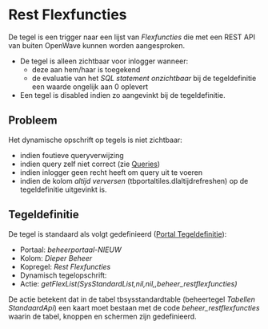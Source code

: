 # Rest Flexfuncties

De tegel is een trigger naar een lijst van _Flexfuncties_ die met een REST API van buiten OpenWave kunnen worden aangesproken.

- De tegel is alleen zichtbaar voor inlogger wanneer:
  - deze aan hem/haar is toegekend
  - de evaluatie van het _SQL statement onzichtbaar_ bij de tegeldefinitie een waarde ongelijk aan 0 oplevert
- Een tegel is disabled indien zo aangevinkt bij de tegeldefinitie.

## Probleem

Het dynamische opschrift op tegels is niet zichtbaar:

- indien foutieve queryverwijzing
- indien query zelf niet correct (zie [Queries](/docs/instellen_inrichten/queries.md))
- indien inlogger geen recht heeft om query uit te voeren
- indien de kolom _altijd verversen_ (tbportaltiles.dlaltijdrefreshen) op de tegeldefinitie uitgevinkt is.

## Tegeldefinitie

De tegel is standaard als volgt gedefinieerd ([Portal Tegeldefinitie](/docs/instellen_inrichten/portaldefinitie/portal_tegel.md)):

- Portaal: _beheerportaal-NIEUW_
- Kolom: _Dieper Beheer_
- Kopregel: _Rest Flexfuncties_
- Dynamisch tegelopschrift:
- Actie: _getFlexList(SysStandardList,nil,nil,,beheer_restflexfuncties)_

De actie betekent dat in de tabel tbsysstandardtable (beheertegel _Tabellen StandaardApi_) een kaart moet bestaan met de code _beheer_restflexfuncties_ waarin de tabel, knoppen en schermen zijn gedefinieerd.
